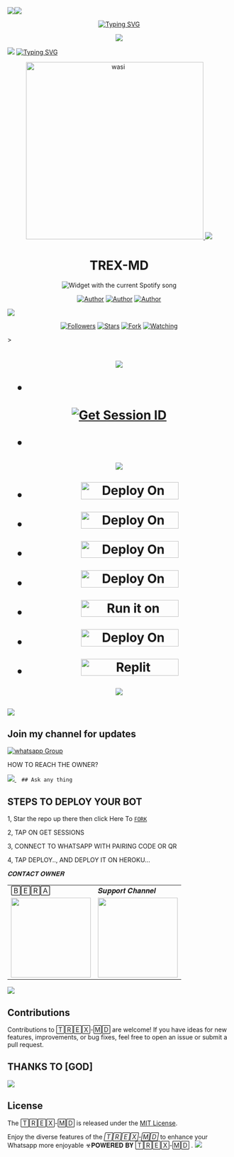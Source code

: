 <a><img src='https://i.imgur.com/LyHic3i.gif'/></a><a><img src='https://i.imgur.com/LyHic3i.gif'/></a>
<p align="center">
<p align="center">
  <a href="https://git.io/typing-svg"><img src="https://readme-typing-svg.demolab.com?font=EB+Garamond&weight=800&size=28&duration=4000&pause=1000&random=false&width=435&lines=+•★⃝ TREX-+MD-★⃝•;MULTI-DEVICE+WHATSAPP+BOT;DEVELOPED+BY+BRUCE+BERA;RELEASED+DATE+22%2F6%2F2024." alt="Typing SVG" /></a>
 </p>
<p align="center">
 <a><img src='https://i.imgur.com/LyHic3i.gif'/></a> <a>
<p align="center">  

<a><img src='https://i.imgur.com/LyHic3i.gif'/></a>
<a href="https://git.io/typing-svg"><img src="https://readme-typing-svg.demolab.com?font=Black+Ops+One&size=50&pause=1000&color=1BAFBAFF&center=true&width=910&height=100&lines=𝗧𝗥𝗘𝗫-𝗠𝗗" alt="Typing SVG"/></a>

<p align="center">  
  <a href="https://whatsapp.com/channel/0029VajJoCoLI8YePbpsnE3q">
    <img alt="wasi" height="400" src="https://i.ibb.co/4jBhn13/Socialthumb.jpg">
    <a><img src='https://i.imgur.com/LyHic3i.gif'/></a>
   <h1 align="center">TREX-MD</h1>
  </a>
    <div align="center">
  <img src="https://spogit.vercel.app/api?theme=dark&rainbow=true&scan=true" alt="Widget with the current Spotify song"  />
</div>
 
</p>
<p align="center">
<a href="https://github.com/berabotsmd"><img title="Author" src="https://img.shields.io/badge/berabotsmd-black?style=for-the-badge&logo=Github"></a> <a href="https://whatsapp.com/channel/0029VajJoCoLI8YePbpsnE3q"><img title="Author" src="https://img.shields.io/badge/CHANNEL-black?style=for-the-badge&logo=whatsapp"></a> <a href="https://wa.me/254743982206"><img title="Author" src="https://img.shields.io/badge/CHAT US-black?style=for-the-badge&logo=whatsapp"></a>
<p/>
  <a><img src='https://i.imgur.com/LyHic3i.gif'/></a>
<p align="center">
<a href="https://github.com/berabotsmd?tab=followers"><img title="Followers" src="https://img.shields.io/github/followers/berabotsmd?label=Followers&style=social"></a>
<a href="https://github.com/berabotsmd/TREX-MD/stargazers/"><img title="Stars" src="https://img.shields.io/github/stars/berabotsmd/TREX-MD?&style=social"></a>
<a href="https://github.com/berabotsmd/TREX-MD/network/members"><img title="Fork" src="https://img.shields.io/github/forks/berabotsmd/TREX-MD?style=social"></a>
<a href="https://github.com/berabotsmd/TREX-MD/watchers"><img title="Watching" src="https://img.shields.io/github/watchers/berabotsmd/TREX-MD?label=Watching&style=social"></a>
</p>></a>                     

   <h1 align="center"                  



***



<a><img src='https://i.imgur.com/LyHic3i.gif'/></a>
</a></p>
- <br>
<a href='https://web-vvvf.onrender.com/pair' target="_blank"><img alt='Get Session ID' src='https://img.shields.io/badge/Get-Session_ID-100000?style=for-the-badge&logo=scan&logoColor=white&labelColor=black&color=blue'/></a>

- 
<a><img src='https://i.imgur.com/LyHic3i.gif'/></a>

</p>

- <a href="https://dashboard.heroku.com/new?button-url=https://github.com/berabotsmd/TREX-MD &template=https://github.com/berabotsmd/TREX-MD"><img title="Deploy On Render" src="https://img.shields.io/badge/DEPLOY ON HEROKU-h?color=yellow&style=for-the-badge&logo=Tesla" width="220" height="38.45"/></a></p>



- <a href="https://toystack.ai/"><img title="Deploy On Render" src="https://img.shields.io/badge/DEPLOY ON TOYSTACK-h?color=orange&style=for-the-badge&logo=Tesla" width="220" height="38.45"/></a></p>



- <a href="https://www.clever-cloud.com/"><img title="Deploy On Render" src="https://img.shields.io/badge/DEPLOY ON CLEVER-h?color=black&style=for-the-badge&logo=Tesla" width="220" height="38.45"/></a></p>

</p>

- <a href="https://render.com"><img title="Deploy On Render" src="https://img.shields.io/badge/DEPLOY ON RENDER-h?color=grey&style=for-the-badge&logo=Tesla" width="220" height="38.45"/></a></p>

</p>

- <a href="https://uptimerobot.com"><img title="Run it on uptime" src="https://img.shields.io/badge/RUN ON UPTIME-h?color=blue&style=for-the-badge&logo=Tesla" width="220" height="38.45"/></a></p>

</p>

- <a href="https://github.com/berabotsmd/TREX-MD"><img title="Deploy On Render" src="https://img.shields.io/badge/DEV INFORMATION-h?color=grey&style=for-the-badge&logo=Tesla" width="220" height="38.45"/></a></p>

- <a href="https://replit.com"><img title=" Replit" src="https://img.shields.io/badge/DEPLOY ON REPLIT-h?color=Orange&style=for-the-badge&logo=replit&logoColor=white" width="220" height="38.45" url="http://github.com/berabotsmd/TREX-MD"></a></p>




<a><img src='https://i.imgur.com/LyHic3i.gif'/></a>
</p>
   
##

<a><img src='https://i.imgur.com/LyHic3i.gif'/></a>
## Join my channel for updates
<a href="https://whatsapp.com/channel/0029Vajvy2kEwEjwAKP4SI0x" target="_blank">
    <img alt="whatsapp Group" src="https://img.shields.io/badge/ Whatsapp Support Channel -https://whatsapp.com/channel/0029Vajvy2kEwEjwAKP4SI0x?style=for-the-badge&logo=whatsapp&logoColor=white" />
  </a>
</p>


HOW TO REACH THE OWNER? 
 
   
   <a href="https://wa.me/254743982206">
    <img src="https://img.shields.io/badge/WhatsApp-25D366?style=for-the-badge&logo=whatsapp&logoColor=white" />
  </a>&nbsp;&nbsp;
   <a

    ## Ask any thing

</p>

## STEPS TO DEPLOY YOUR BOT


1, Star the repo up there then click Here To  [`FORK`](https://github.com/berabotsmd/TREX-MD/fork)

2, TAP ON GET SESSIONS



3, CONNECT TO WHATSAPP WITH PAIRING CODE OR QR



4, TAP DEPLOY.., AND DEPLOY IT ON HEROKU...

</p>

*𝐂𝐎𝐍𝐓𝐀𝐂𝐓 𝐎𝐖𝐍𝐄𝐑*

<table>
  <tr>
    <td>🄱🄴🅁🄰</td>
    <td>𝑺𝒖𝒑𝒑𝒐𝒓𝒕 𝑪𝒉𝒂𝒏𝒏𝒆𝒍</td>
  </tr>
  <tr>
    <td><a href="https://wa.me/254740007567?"><img src="https://i.ibb.co/4jBhn13/Socialthumb.jpg" width="180"</td>
    <td><a href="https://whatsapp.com/channel/0029VajJoCoLI8YePbpsnE3q"><img src="https://i.ibb.co/4jBhn13/Socialthumb.jpg" width="180"</td>
  </tr>
</table>

</p>

<a><img src='https://i.imgur.com/LyHic3i.gif'/></a>
## Contributions


Contributions to 🅃🅁🄴🅇-🄼🄳 are welcome! If you have ideas for new features, improvements, or bug fixes, feel free to open an issue or submit a pull request.
## THANKS TO [GOD]
<a><img src='https://i.imgur.com/LyHic3i.gif'/></a>
## License

The 🅃🅁🄴🅇-🄼🄳 is released under the [MIT License](https://opensource.org/licenses/MIT).

Enjoy the diverse features of the *🅃🅁🄴🅇-🄼🄳*  to enhance your Whatsapp more enjoyable
☣𝐏𝐎𝐖𝐄𝐑𝐄𝐃 𝐁𝐘 🅃🅁🄴🅇-🄼🄳
.
<a><img src='https://i.imgur.com/LyHic3i.gif'/></a>
